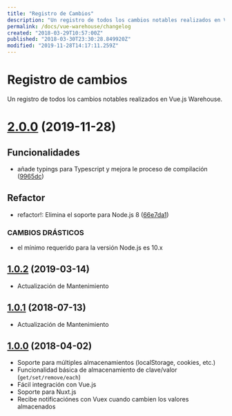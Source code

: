 ```yaml
---
title: "Registro de Cambios"
description: "Un registro de todos los cambios notables realizados en Vue.js Warehouse."
permalink: /docs/vue-warehouse/changelog
created: "2018-03-29T10:57:00Z"
published: "2018-03-30T23:30:28.849920Z"
modified: "2019-11-28T14:17:11.259Z"
---
```


# Registro de cambios

Un registro de todos los cambios notables realizados en Vue.js Warehouse.


# [2.0.0](https://github.com/aceforth/vue-warehouse/compare/v1.0.2...v2.0.0) (2019-11-28)

## Funcionalidades

* añade typings para Typescript y mejora le proceso de compilación ([9965dc](https://github.com/aceforth/vue-warehouse/commit/9965dc0f189b03eef99aed9d178e519abd9616a0))

## Refactor

* refactor!: Elimina el soporte para Node.js 8 ([66e7da1](https://github.com/aceforth/vue-warehouse/commit/66e7da19e3ecfe4de2cf6d4e4b4b9d01ce6568e4))

### CAMBIOS DRÁSTICOS

* el mínimo requerido para la versión Node.js es 10.x


## [1.0.2](https://github.com/aceforth/vue-warehouse/compare/v1.0.1...v1.0.2) (2019-03-14)

- Actualización de Mantenimiento

## [1.0.1](https://github.com/aceforth/vue-warehouse/compare/v1.0.0...v1.0.1) (2018-07-13)

- Actualización de Mantenimiento

## [1.0.0](https://github.com/aceforth/vue-warehouse/tree/v1.0.0) (2018-04-02)

- Soporte para múltiples almacenamientos (localStorage, cookies, etc.)
- Funcionalidad básica de almacenamiento de clave/valor (`get/set/remove/each`)
- Fácil integración con Vue.js
- Soporte para Nuxt.js
- Recibe notificaciónes con Vuex cuando cambien los valores almacenados
